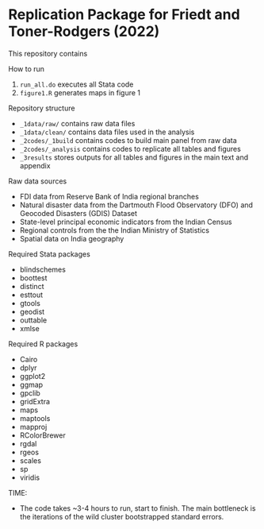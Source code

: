 # Replication Package for Friedt and Toner-Rodgers (2022) 

This repository contains 

How to run
  1. `run_all.do` executes all Stata code
  2. `figure1.R` generates maps in figure 1

Repository structure
  - `_1data/raw/` contains raw data files
 -  `_1data/clean/` contains data files used in the analysis 
  - `_2codes/_1build` contains codes to build main panel from raw data
  - `_2codes/_analysis` contains codes to replicate all tables and figures 
  - `_3results` stores outputs for all tables and figures in the main text and appendix

Raw data sources
  - FDI data from Reserve Bank of India regional branches
  - Natural disaster data from the Dartmouth Flood Observatory (DFO)  and Geocoded Disasters (GDIS)  Dataset
  - State-level principal economic indicators from the Indian Census
  - Regional controls from the the Indian Ministry of Statistics 
  - Spatial data on India geography

Required Stata packages
  - blindschemes
  - boottest
  - distinct
  - esttout
  - gtools
  - geodist
  - outtable
  - xmlse

Required R packages
  - Cairo
  - dplyr  
  - ggplot2 
  - ggmap 
  - gpclib
  - gridExtra   
  - maps 
  - maptools 
  - mapproj
  - RColorBrewer 
  - rgdal 
  - rgeos 
  - scales 
  - sp 
  - viridis 

TIME: 
  - The code takes ~3-4 hours to run, start to finish. The main bottleneck is the iterations of the wild cluster bootstrapped standard errors.
